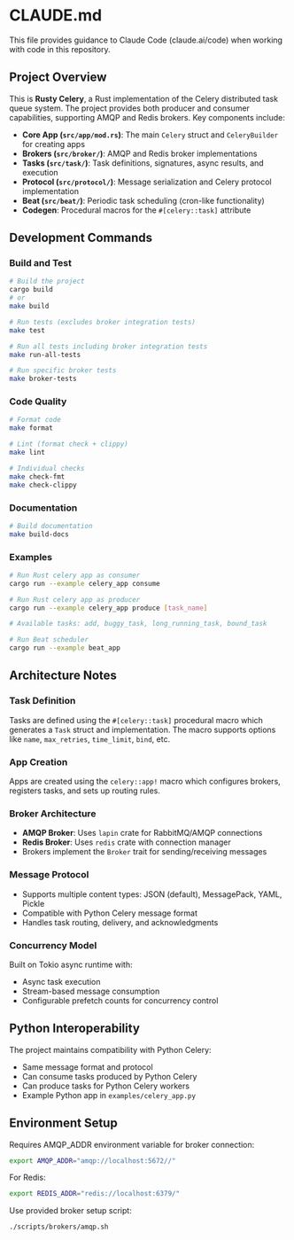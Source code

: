 # CLAUDE.md

This file provides guidance to Claude Code (claude.ai/code) when working with code in this repository.

## Project Overview

This is **Rusty Celery**, a Rust implementation of the Celery distributed task queue system. The project provides both producer and consumer capabilities, supporting AMQP and Redis brokers. Key components include:

- **Core App (`src/app/mod.rs`)**: The main `Celery` struct and `CeleryBuilder` for creating apps
- **Brokers (`src/broker/`)**: AMQP and Redis broker implementations
- **Tasks (`src/task/`)**: Task definitions, signatures, async results, and execution
- **Protocol (`src/protocol/`)**: Message serialization and Celery protocol implementation
- **Beat (`src/beat/`)**: Periodic task scheduling (cron-like functionality)
- **Codegen**: Procedural macros for the `#[celery::task]` attribute

## Development Commands

### Build and Test
```bash
# Build the project
cargo build
# or
make build

# Run tests (excludes broker integration tests)
make test

# Run all tests including broker integration tests
make run-all-tests

# Run specific broker tests
make broker-tests
```

### Code Quality
```bash
# Format code
make format

# Lint (format check + clippy)
make lint

# Individual checks
make check-fmt
make check-clippy
```

### Documentation
```bash
# Build documentation
make build-docs
```

### Examples
```bash
# Run Rust celery app as consumer
cargo run --example celery_app consume

# Run Rust celery app as producer
cargo run --example celery_app produce [task_name]

# Available tasks: add, buggy_task, long_running_task, bound_task

# Run Beat scheduler
cargo run --example beat_app
```

## Architecture Notes

### Task Definition
Tasks are defined using the `#[celery::task]` procedural macro which generates a `Task` struct and implementation. The macro supports options like `name`, `max_retries`, `time_limit`, `bind`, etc.

### App Creation
Apps are created using the `celery::app!` macro which configures brokers, registers tasks, and sets up routing rules.

### Broker Architecture
- **AMQP Broker**: Uses `lapin` crate for RabbitMQ/AMQP connections
- **Redis Broker**: Uses `redis` crate with connection manager
- Brokers implement the `Broker` trait for sending/receiving messages

### Message Protocol
- Supports multiple content types: JSON (default), MessagePack, YAML, Pickle
- Compatible with Python Celery message format
- Handles task routing, delivery, and acknowledgments

### Concurrency Model
Built on Tokio async runtime with:
- Async task execution
- Stream-based message consumption
- Configurable prefetch counts for concurrency control

## Python Interoperability

The project maintains compatibility with Python Celery:
- Same message format and protocol
- Can consume tasks produced by Python Celery
- Can produce tasks for Python Celery workers
- Example Python app in `examples/celery_app.py`

## Environment Setup

Requires AMQP_ADDR environment variable for broker connection:
```bash
export AMQP_ADDR="amqp://localhost:5672//"
```

For Redis:
```bash
export REDIS_ADDR="redis://localhost:6379/"
```

Use provided broker setup script:
```bash
./scripts/brokers/amqp.sh
```